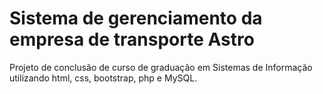 # Sistema de gerenciamento da empresa de transporte Astro

Projeto de conclusão de curso de graduação em Sistemas de Informação utilizando html, css, bootstrap, php e MySQL.
